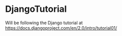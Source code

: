 # DjangoTutorial
Will be following the Django tutorial at https://docs.djangoproject.com/en/2.0/intro/tutorial01/
